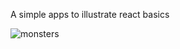A simple apps to illustrate react basics

![monsters](https://user-images.githubusercontent.com/60463836/221566669-bff75137-d14d-4cb9-9007-15feadb0884e.png)
